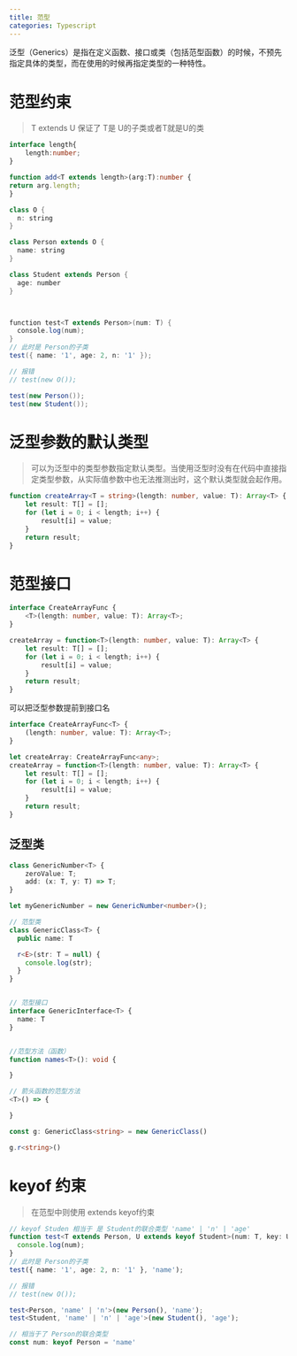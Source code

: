 ```yaml
---
title: 范型
categories: Typescript
---
```


泛型（Generics）是指在定义函数、接口或类（包括范型函数）的时候，不预先指定具体的类型，而在使用的时候再指定类型的一种特性。



# 范型约束

> T extends U 保证了 T是 U的子类或者T就是U的类

```typescript
interface length{
	length:number;
}

function add<T extends length>(arg:T):number {
return arg.length;
}
```

```java
class O {
  n: string
}

class Person extends O {
  name: string
}

class Student extends Person {
  age: number
}



function test<T extends Person>(num: T) {
  console.log(num);
}
// 此时是 Person的子类
test({ name: '1', age: 2, n: '1' });

// 报错
// test(new O());

test(new Person());
test(new Student());

```



# 泛型参数的默认类型

> 可以为泛型中的类型参数指定默认类型。当使用泛型时没有在代码中直接指定类型参数，从实际值参数中也无法推测出时，这个默认类型就会起作用。

```typescript
function createArray<T = string>(length: number, value: T): Array<T> {
    let result: T[] = [];
    for (let i = 0; i < length; i++) {
        result[i] = value;
    }
    return result;
}
```



# 范型接口

```typescript
interface CreateArrayFunc {
    <T>(length: number, value: T): Array<T>;
}

createArray = function<T>(length: number, value: T): Array<T> {
    let result: T[] = [];
    for (let i = 0; i < length; i++) {
        result[i] = value;
    }
    return result;
}
```

可以把泛型参数提前到接口名

```typescript
interface CreateArrayFunc<T> {
    (length: number, value: T): Array<T>;
}

let createArray: CreateArrayFunc<any>;
createArray = function<T>(length: number, value: T): Array<T> {
    let result: T[] = [];
    for (let i = 0; i < length; i++) {
        result[i] = value;
    }
    return result;
}
```



## 泛型类

```typescript
class GenericNumber<T> {
    zeroValue: T;
    add: (x: T, y: T) => T;
}

let myGenericNumber = new GenericNumber<number>();
```

```typescript
// 范型类
class GenericClass<T> {
  public name: T

  r<E>(str: T = null) {
    console.log(str);
  }
}


// 范型接口
interface GenericInterface<T> {
  name: T
}


//范型方法（函数）
function names<T>(): void {

}

// 箭头函数的范型方法
<T>() => {

}

const g: GenericClass<string> = new GenericClass()

g.r<string>()

```



# keyof 约束

> 在范型中则使用 extends keyof约束

```typescript
// keyof Studen 相当于 是 Student的联合类型 'name' | 'n' | 'age'
function test<T extends Person, U extends keyof Student>(num: T, key: U) {
  console.log(num);
}
// 此时是 Person的子类
test({ name: '1', age: 2, n: '1' }, 'name');

// 报错
// test(new O());

test<Person, 'name' | 'n'>(new Person(), 'name');
test<Student, 'name' | 'n' | 'age'>(new Student(), 'age');

// 相当于了 Person的联合类型
const num: keyof Person = 'name'

```
